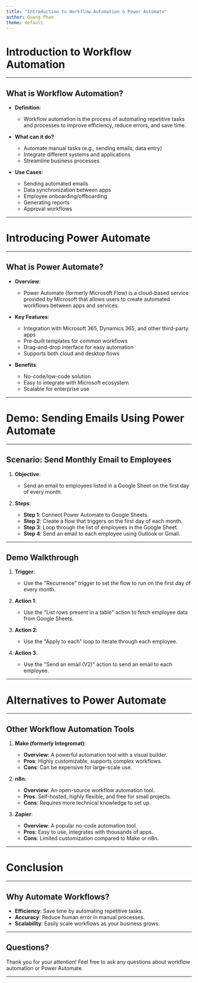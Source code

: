 ```yaml
---
title: "Introduction to Workflow Automation & Power Automate"
author: Quang Phan
theme: default
---
```


# Introduction to Workflow Automation

---

## What is Workflow Automation?

- **Definition**: 
  - Workflow automation is the process of automating repetitive tasks and processes to improve efficiency, reduce errors, and save time.
  
- **What can it do?**
  - Automate manual tasks (e.g., sending emails, data entry)
  - Integrate different systems and applications
  - Streamline business processes
  
- **Use Cases**:
  - Sending automated emails
  - Data synchronization between apps
  - Employee onboarding/offboarding
  - Generating reports
  - Approval workflows

---

# Introducing Power Automate

---

## What is Power Automate?

- **Overview**:
  - Power Automate (formerly Microsoft Flow) is a cloud-based service provided by Microsoft that allows users to create automated workflows between apps and services.
  
- **Key Features**:
  - Integration with Microsoft 365, Dynamics 365, and other third-party apps
  - Pre-built templates for common workflows
  - Drag-and-drop interface for easy automation
  - Supports both cloud and desktop flows

- **Benefits**:
  - No-code/low-code solution
  - Easy to integrate with Microsoft ecosystem
  - Scalable for enterprise use

---

# Demo: Sending Emails Using Power Automate

---

## Scenario: Send Monthly Email to Employees

1. **Objective**:
   - Send an email to employees listed in a Google Sheet on the first day of every month.

2. **Steps**:
   - **Step 1**: Connect Power Automate to Google Sheets.
   - **Step 2**: Create a flow that triggers on the first day of each month.
   - **Step 3**: Loop through the list of employees in the Google Sheet.
   - **Step 4**: Send an email to each employee using Outlook or Gmail.

---

## Demo Walkthrough

1. **Trigger**: 
   - Use the "Recurrence" trigger to set the flow to run on the first day of every month.

2. **Action 1**: 
   - Use the "List rows present in a table" action to fetch employee data from Google Sheets.

3. **Action 2**: 
   - Use the "Apply to each" loop to iterate through each employee.

4. **Action 3**: 
   - Use the "Send an email (V2)" action to send an email to each employee.

---

# Alternatives to Power Automate

---

## Other Workflow Automation Tools

1. **Make (formerly Integromat)**:
   - **Overview**: A powerful automation tool with a visual builder.
   - **Pros**: Highly customizable, supports complex workflows.
   - **Cons**: Can be expensive for large-scale use.

2. **n8n**:
   - **Overview**: An open-source workflow automation tool.
   - **Pros**: Self-hosted, highly flexible, and free for small projects.
   - **Cons**: Requires more technical knowledge to set up.

3. **Zapier**:
   - **Overview**: A popular no-code automation tool.
   - **Pros**: Easy to use, integrates with thousands of apps.
   - **Cons**: Limited customization compared to Make or n8n.

---

# Conclusion

---

## Why Automate Workflows?

- **Efficiency**: Save time by automating repetitive tasks.
- **Accuracy**: Reduce human error in manual processes.
- **Scalability**: Easily scale workflows as your business grows.

---

## Questions?

Thank you for your attention! Feel free to ask any questions about workflow automation or Power Automate.

---

